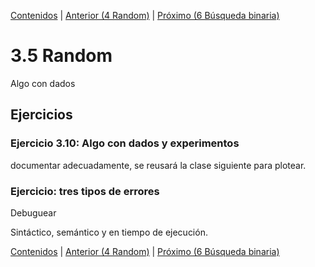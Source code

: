 [Contenidos](../Contenidos.md) \| [Anterior (4 Random)](04_Numpy.md) \| [Próximo (6 Búsqueda binaria)](05_BusqBinaria.md)

# 3.5 Random

Algo con dados

## Ejercicios

### Ejercicio 3.10: Algo con dados y experimentos
documentar adecuadamente, se reusará la clase siguiente para plotear.

###  Ejercicio: tres tipos de errores

Debuguear

Sintáctico, semántico y en tiempo de ejecución.


[Contenidos](../Contenidos.md) \| [Anterior (4 Random)](04_Numpy.md) \| [Próximo (6 Búsqueda binaria)](05_BusqBinaria.md)

